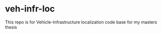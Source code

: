 # veh-infr-loc
This repo is for Vehicle-Infrastructure localization code base for my masters thesis 
